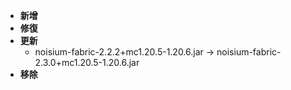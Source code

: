 - **新增**
- **修復**
- **更新**
    - noisium-fabric-2.2.2+mc1.20.5-1.20.6.jar -> noisium-fabric-2.3.0+mc1.20.5-1.20.6.jar
- **移除**
